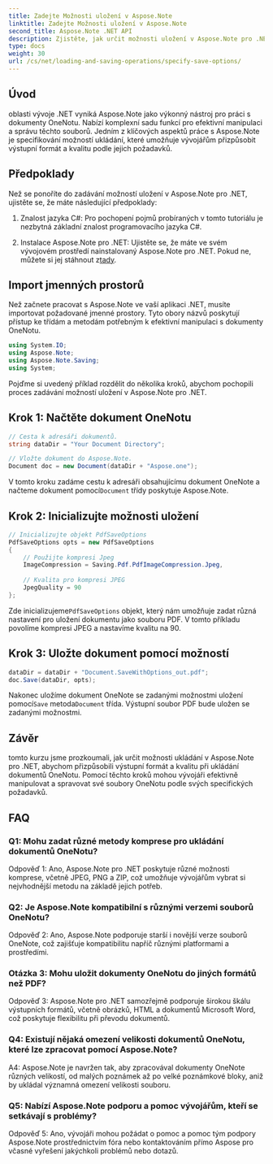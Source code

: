 ```yaml
---
title: Zadejte Možnosti uložení v Aspose.Note
linktitle: Zadejte Možnosti uložení v Aspose.Note
second_title: Aspose.Note .NET API
description: Zjistěte, jak určit možnosti uložení v Aspose.Note pro .NET a přizpůsobit výstupní formát a kvalitu dokumentů OneNotu.
type: docs
weight: 30
url: /cs/net/loading-and-saving-operations/specify-save-options/
---
```

## Úvod

oblasti vývoje .NET vyniká Aspose.Note jako výkonný nástroj pro práci s dokumenty OneNotu. Nabízí komplexní sadu funkcí pro efektivní manipulaci a správu těchto souborů. Jedním z klíčových aspektů práce s Aspose.Note je specifikování možností ukládání, které umožňuje vývojářům přizpůsobit výstupní formát a kvalitu podle jejich požadavků.

## Předpoklady

Než se ponoříte do zadávání možností uložení v Aspose.Note pro .NET, ujistěte se, že máte následující předpoklady:

1. Znalost jazyka C#: Pro pochopení pojmů probíraných v tomto tutoriálu je nezbytná základní znalost programovacího jazyka C#.
   
2.  Instalace Aspose.Note pro .NET: Ujistěte se, že máte ve svém vývojovém prostředí nainstalovaný Aspose.Note pro .NET. Pokud ne, můžete si jej stáhnout z[tady](https://releases.aspose.com/note/net/).

## Import jmenných prostorů

Než začnete pracovat s Aspose.Note ve vaší aplikaci .NET, musíte importovat požadované jmenné prostory. Tyto obory názvů poskytují přístup ke třídám a metodám potřebným k efektivní manipulaci s dokumenty OneNotu.

```csharp
using System.IO;
using Aspose.Note;
using Aspose.Note.Saving;
using System;
```

Pojďme si uvedený příklad rozdělit do několika kroků, abychom pochopili proces zadávání možností uložení v Aspose.Note pro .NET.

## Krok 1: Načtěte dokument OneNotu

```csharp
// Cesta k adresáři dokumentů.
string dataDir = "Your Document Directory";

// Vložte dokument do Aspose.Note.
Document doc = new Document(dataDir + "Aspose.one");
```

 V tomto kroku zadáme cestu k adresáři obsahujícímu dokument OneNote a načteme dokument pomocí`Document` třídy poskytuje Aspose.Note.

## Krok 2: Inicializujte možnosti uložení

```csharp
// Inicializujte objekt PdfSaveOptions
PdfSaveOptions opts = new PdfSaveOptions
{
    // Použijte kompresi Jpeg
    ImageCompression = Saving.Pdf.PdfImageCompression.Jpeg,
    
    // Kvalita pro kompresi JPEG
    JpegQuality = 90
};
```

 Zde inicializujeme`PdfSaveOptions` objekt, který nám umožňuje zadat různá nastavení pro uložení dokumentu jako souboru PDF. V tomto příkladu povolíme kompresi JPEG a nastavíme kvalitu na 90.

## Krok 3: Uložte dokument pomocí možností

```csharp
dataDir = dataDir + "Document.SaveWithOptions_out.pdf";
doc.Save(dataDir, opts);
```

 Nakonec uložíme dokument OneNote se zadanými možnostmi uložení pomocí`Save` metoda`Document` třída. Výstupní soubor PDF bude uložen se zadanými možnostmi.

## Závěr

tomto kurzu jsme prozkoumali, jak určit možnosti ukládání v Aspose.Note pro .NET, abychom přizpůsobili výstupní formát a kvalitu při ukládání dokumentů OneNotu. Pomocí těchto kroků mohou vývojáři efektivně manipulovat a spravovat své soubory OneNotu podle svých specifických požadavků.

## FAQ

### Q1: Mohu zadat různé metody komprese pro ukládání dokumentů OneNotu?

Odpověď 1: Ano, Aspose.Note pro .NET poskytuje různé možnosti komprese, včetně JPEG, PNG a ZIP, což umožňuje vývojářům vybrat si nejvhodnější metodu na základě jejich potřeb.

### Q2: Je Aspose.Note kompatibilní s různými verzemi souborů OneNotu?

Odpověď 2: Ano, Aspose.Note podporuje starší i novější verze souborů OneNote, což zajišťuje kompatibilitu napříč různými platformami a prostředími.

### Otázka 3: Mohu uložit dokumenty OneNotu do jiných formátů než PDF?

Odpověď 3: Aspose.Note pro .NET samozřejmě podporuje širokou škálu výstupních formátů, včetně obrázků, HTML a dokumentů Microsoft Word, což poskytuje flexibilitu při převodu dokumentů.

### Q4: Existují nějaká omezení velikosti dokumentů OneNotu, které lze zpracovat pomocí Aspose.Note?

A4: Aspose.Note je navržen tak, aby zpracovával dokumenty OneNote různých velikostí, od malých poznámek až po velké poznámkové bloky, aniž by ukládal významná omezení velikosti souboru.

### Q5: Nabízí Aspose.Note podporu a pomoc vývojářům, kteří se setkávají s problémy?

Odpověď 5: Ano, vývojáři mohou požádat o pomoc a pomoc tým podpory Aspose.Note prostřednictvím fóra nebo kontaktováním přímo Aspose pro včasné vyřešení jakýchkoli problémů nebo dotazů.